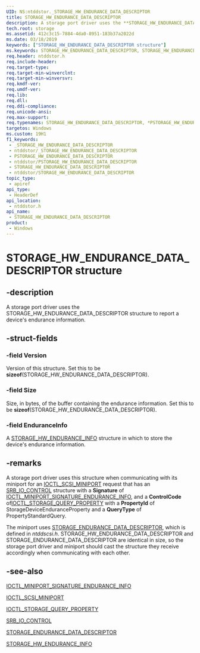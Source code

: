 ```yaml
---
UID: NS:ntddstor._STORAGE_HW_ENDURANCE_DATA_DESCRIPTOR
title: STORAGE_HW_ENDURANCE_DATA_DESCRIPTOR
description: A storage port driver uses the **STORAGE_HW_ENDURANCE_DATA_DESCRIPTOR** structure to report a device's endurance information.
tech.root: storage
ms.assetid: 412c3c15-7884-4da0-8951-183b37a2022d
ms.date: 03/18/2019
keywords: ["STORAGE_HW_ENDURANCE_DATA_DESCRIPTOR structure"]
ms.keywords: STORAGE_HW_ENDURANCE_DATA_DESCRIPTOR, STORAGE_HW_ENDURANCE_DATA_DESCRIPTOR, *PSTORAGE_HW_ENDURANCE_DATA_DESCRIPTOR, IOCTL_MINIPORT_ENDURANCE_INFO, IOCTL_SCSI_MINIPORT, STORAGE_HW_ENDURANCE_INFO, STORAGE_ENDURANCE_DATA_DESCRIPTOR
req.header: ntddstor.h
req.include-header: 
req.target-type: 
req.target-min-winverclnt: 
req.target-min-winversvr: 
req.kmdf-ver: 
req.umdf-ver: 
req.lib: 
req.dll: 
req.ddi-compliance: 
req.unicode-ansi: 
req.max-support: 
req.typenames: STORAGE_HW_ENDURANCE_DATA_DESCRIPTOR, *PSTORAGE_HW_ENDURANCE_DATA_DESCRIPTOR
targetos: Windows
ms.custom: 19H1
f1_keywords:
 - _STORAGE_HW_ENDURANCE_DATA_DESCRIPTOR
 - ntddstor/_STORAGE_HW_ENDURANCE_DATA_DESCRIPTOR
 - PSTORAGE_HW_ENDURANCE_DATA_DESCRIPTOR
 - ntddstor/PSTORAGE_HW_ENDURANCE_DATA_DESCRIPTOR
 - STORAGE_HW_ENDURANCE_DATA_DESCRIPTOR
 - ntddstor/STORAGE_HW_ENDURANCE_DATA_DESCRIPTOR
topic_type:
 - apiref
api_type:
 - HeaderDef
api_location:
 - ntddstor.h
api_name:
 - STORAGE_HW_ENDURANCE_DATA_DESCRIPTOR
product:
 - Windows
---
```


# STORAGE_HW_ENDURANCE_DATA_DESCRIPTOR structure


## -description

A storage port driver uses the STORAGE_HW_ENDURANCE_DATA_DESCRIPTOR structure to report a device's endurance information.

## -struct-fields

### -field Version

Version of this structure. Set this to be **sizeof**(STORAGE_HW_ENDURANCE_DATA_DESCRIPTOR).

### -field Size

Size, in bytes, of the buffer containing the endurance information. Set this to be **sizeof**(STORAGE_HW_ENDURANCE_DATA_DESCRIPTOR).

### -field EnduranceInfo

A [STORAGE_HW_ENDURANCE_INFO](ns-ntddstor-storage_hw_endurance_info.md) structure in which to store the device's endurance information.

## -remarks

A storage port driver uses this structure when communicating with its miniport for an [IOCTL_SCSI_MINIPORT](https://docs.microsoft.com/windows-hardware/drivers/ddi/ntddscsi/ni-ntddscsi-ioctl_scsi_miniport) request that has an [SRB_IO_CONTROL](https://docs.microsoft.com/windows-hardware/drivers/ddi/ntddscsi/ns-ntddscsi-_srb_io_control) structure with a **Signature** of [IOCTL_MINIPORT_SIGNATURE_ENDURANCE_INFO](https://docs.microsoft.com/windows-hardware/drivers/ddi/ntddscsi/ni-ntddscsi-ioctl_miniport_signature_endurance_info), and a **ControlCode** of[IOCTL_STORAGE_QUERY_PROPERTY](https://docs.microsoft.com/windows-hardware/drivers/ddi/ntddstor/ni-ntddstor-ioctl_storage_query_property) with a **PropertyId** of StorageDeviceEnduranceProperty and a **QueryType** of PropertyStandardQuery.

The miniport uses [STORAGE_ENDURANCE_DATA_DESCRIPTOR](../ntddscsi/ns-ntddscsi-storage_endurance_data_descriptor.md), which is defined in *ntddscsi.h*. STORAGE_HW_ENDURANCE_DATA_DESCRIPTOR and STORAGE_ENDURANCE_DATA_DESCRIPTOR are identical in size, so the storage port driver and miniport should cast the structure they receive accordingly when communicating with each other.

## -see-also

[IOCTL_MINIPORT_SIGNATURE_ENDURANCE_INFO](https://docs.microsoft.com/windows-hardware/drivers/ddi/ntddscsi/ni-ntddscsi-ioctl_miniport_signature_endurance_info)

[IOCTL_SCSI_MINIPORT](../ntddscsi/ni-ntddscsi-ioctl_scsi_miniport.md)

[IOCTL_STORAGE_QUERY_PROPERTY](https://docs.microsoft.com/windows-hardware/drivers/ddi/ntddstor/ni-ntddstor-ioctl_storage_query_property)

[SRB_IO_CONTROL](https://docs.microsoft.com/windows-hardware/drivers/ddi/ntddscsi/ns-ntddscsi-_srb_io_control)

[STORAGE_ENDURANCE_DATA_DESCRIPTOR](../ntddscsi/ns-ntddscsi-storage_endurance_data_descriptor.md)

[STORAGE_HW_ENDURANCE_INFO](ns-ntddstor-storage_hw_endurance_info.md)

